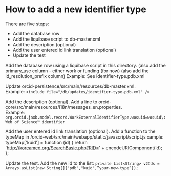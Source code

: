 How to add a new identifier type
================================

There are five steps:
- Add the database row
- Add the liquibase script to db-master.xml
- Add the description (optional)
- Add the user entered id link translation (optional)
- Update the test

Add the database row using a liquibase script in this directory. 
(also add the primary_use column - either work or funding (for now) 
(also add the id_resolution_prefix column) 
Example: See identifier-type.pdb.xml

Update orcid-persistence/src/main/resources/db-master.xml.  
Example: `<include file="/db/updates/identifier-type-pdb.xml" />`

Add the description (optional). Add a line to orcid-core/src/main/resources/i18n/messages_en.properties.  
Example: `org.orcid.jaxb.model.record.WorkExternalIdentifierType.wosuid=wosuid\: Web of Science™ identifier`

Add the user entered id link translation (optional). Add a function to the typeMap in /orcid-web/src/main/webapp/static/javascript/script.js 
xample:
	typeMap['kuid'] = function (id) {
		return 'http://koreamed.org/SearchBasic.php?RID=' + encodeURIComponent(id);
	};
	
Update the test. Add the new id to the list: 
`private List<String> v2Ids = Arrays.asList(new String[]{"pdb","kuid",”your-new-type”});`





